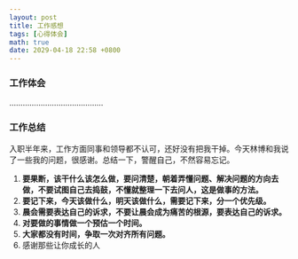 ```yaml
---
layout: post
title: 工作感想
tags: [心得体会]
math: true
date: 2029-04-18 22:58 +0800
---
```


### 工作体会

……………………………………

### 工作总结

​		入职半年来，工作方面同事和领导都不认可，还好没有把我干掉。今天林博和我说了一些我的问题，很感谢。总结一下，警醒自己，不然容易忘记。

1. **要果断，该干什么该怎么做，要问清楚，朝着弄懂问题、解决问题的方向去做，不要试图自己去捣鼓，不懂就整理一下去问人，这是做事的方法。**
2. **要记下来，今天该做什么，明天该做什么，需要记下来，分一个优先级。**
3. **晨会需要表达自己的诉求，不要让晨会成为痛苦的根源，要表达自己的诉求。**
4. **对要做的事情做一个预估一个时间。**
5. **大家都没有时间，争取一次对齐所有问题。**
6. 感谢那些让你成长的人

